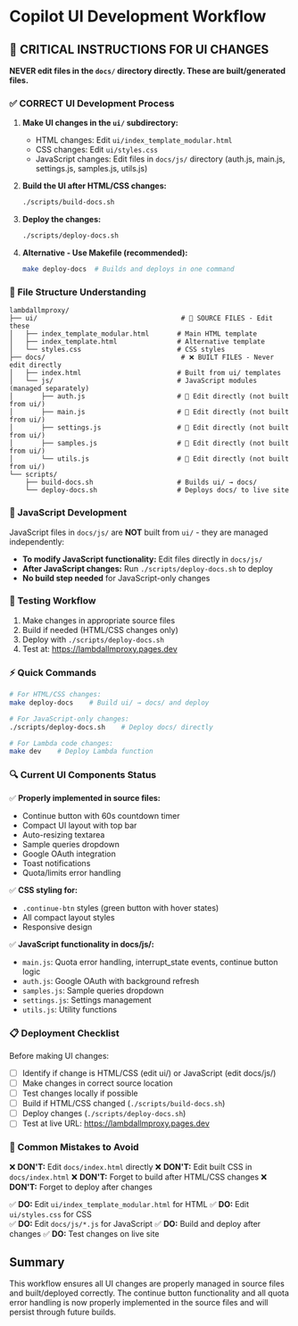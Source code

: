 # Copilot UI Development Workflow

## 🚨 CRITICAL INSTRUCTIONS FOR UI CHANGES

**NEVER edit files in the `docs/` directory directly. These are built/generated files.**

### ✅ CORRECT UI Development Process

1. **Make UI changes in the `ui/` subdirectory:**
   - HTML changes: Edit `ui/index_template_modular.html` 
   - CSS changes: Edit `ui/styles.css`
   - JavaScript changes: Edit files in `docs/js/` directory (auth.js, main.js, settings.js, samples.js, utils.js)

2. **Build the UI after HTML/CSS changes:**
   ```bash
   ./scripts/build-docs.sh
   ```

3. **Deploy the changes:**
   ```bash
   ./scripts/deploy-docs.sh
   ```

4. **Alternative - Use Makefile (recommended):**
   ```bash
   make deploy-docs  # Builds and deploys in one command
   ```

### 📁 File Structure Understanding

```
lambdallmproxy/
├── ui/                                    # 🎯 SOURCE FILES - Edit these
│   ├── index_template_modular.html       # Main HTML template
│   ├── index_template.html               # Alternative template
│   └── styles.css                        # CSS styles
├── docs/                                  # ❌ BUILT FILES - Never edit directly
│   ├── index.html                        # Built from ui/ templates
│   └── js/                               # JavaScript modules (managed separately)
│       ├── auth.js                       # 🎯 Edit directly (not built from ui/)
│       ├── main.js                       # 🎯 Edit directly (not built from ui/)
│       ├── settings.js                   # 🎯 Edit directly (not built from ui/)
│       ├── samples.js                    # 🎯 Edit directly (not built from ui/)
│       └── utils.js                      # 🎯 Edit directly (not built from ui/)
└── scripts/
    ├── build-docs.sh                     # Builds ui/ → docs/
    └── deploy-docs.sh                    # Deploys docs/ to live site
```

### 🔄 JavaScript Development

JavaScript files in `docs/js/` are **NOT** built from `ui/` - they are managed independently:

- **To modify JavaScript functionality:** Edit files directly in `docs/js/`
- **After JavaScript changes:** Run `./scripts/deploy-docs.sh` to deploy
- **No build step needed** for JavaScript-only changes

### 🧪 Testing Workflow

1. Make changes in appropriate source files
2. Build if needed (HTML/CSS changes only)
3. Deploy with `./scripts/deploy-docs.sh`
4. Test at: https://lambdallmproxy.pages.dev

### ⚡ Quick Commands

```bash
# For HTML/CSS changes:
make deploy-docs    # Build ui/ → docs/ and deploy

# For JavaScript-only changes:
./scripts/deploy-docs.sh    # Deploy docs/ directly

# For Lambda code changes:
make dev    # Deploy Lambda function
```

### 🔍 Current UI Components Status

✅ **Properly implemented in source files:**
- Continue button with 60s countdown timer
- Compact UI layout with top bar
- Auto-resizing textarea
- Sample queries dropdown
- Google OAuth integration
- Toast notifications
- Quota/limits error handling

✅ **CSS styling for:**
- `.continue-btn` styles (green button with hover states)
- All compact layout styles
- Responsive design

✅ **JavaScript functionality in docs/js/:**
- `main.js`: Quota error handling, interrupt_state events, continue button logic
- `auth.js`: Google OAuth with background refresh
- `samples.js`: Sample queries dropdown
- `settings.js`: Settings management
- `utils.js`: Utility functions

### 📋 Deployment Checklist

Before making UI changes:
- [ ] Identify if change is HTML/CSS (edit ui/) or JavaScript (edit docs/js/)
- [ ] Make changes in correct source location
- [ ] Test changes locally if possible
- [ ] Build if HTML/CSS changed (`./scripts/build-docs.sh`)
- [ ] Deploy changes (`./scripts/deploy-docs.sh`)
- [ ] Test at live URL: https://lambdallmproxy.pages.dev

### 🚨 Common Mistakes to Avoid

❌ **DON'T:** Edit `docs/index.html` directly
❌ **DON'T:** Edit built CSS in `docs/index.html` 
❌ **DON'T:** Forget to build after HTML/CSS changes
❌ **DON'T:** Forget to deploy after changes

✅ **DO:** Edit `ui/index_template_modular.html` for HTML
✅ **DO:** Edit `ui/styles.css` for CSS  
✅ **DO:** Edit `docs/js/*.js` for JavaScript
✅ **DO:** Build and deploy after changes
✅ **DO:** Test changes on live site

## Summary

This workflow ensures all UI changes are properly managed in source files and built/deployed correctly. The continue button functionality and all quota error handling is now properly implemented in the source files and will persist through future builds.